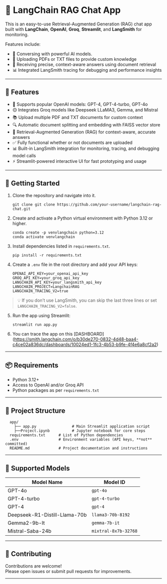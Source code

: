 # 💬 LangChain RAG Chat App  

This is an easy-to-use Retrieval-Augmented Generation (RAG) chat app built with **LangChain**, **OpenAI**, **Groq**, **Streamlit**, and **LangSmith** for monitoring.

Features include:  
- 💬 Conversing with powerful AI models.
- 📄 Uploading PDFs or TXT files to provide custom knowledge  
- 🧠 Receiving precise, context-aware answers using document retrieval  
- 📊 Integrated LangSmith tracing for debugging and performance insights  

---

## 🧰 Features

- 🔷 Supports popular OpenAI models: GPT-4, GPT-4-turbo, GPT-4o  
- 🟡 Integrates Groq models like Deepseek LLaMA3, Gemma, and Mistral  
- 📚 Upload multiple PDF and TXT documents for custom context  
- 🔍 Automatic document splitting and embedding with FAISS vector store  
- 🧠 Retrieval-Augmented Generation (RAG) for context-aware, accurate answers  
- ✅ Fully functional whether or not documents are uploaded  
- 📊 Built-in LangSmith integration for monitoring, tracing, and debugging model calls  
- ⚡ Streamlit-powered interactive UI for fast prototyping and usage  


---

## 🚀 Getting Started

1. Clone the repository and navigate into it.
   
   ```
   git clone git clone https://github.com/your-username/langchain-rag-chat.git
   ```

2. Create and activate a Python virtual environment with Python 3.12 or higher.
   
   ```
   conda create -p venvlangchain python=3.12
   conda activate venvlangchain
   ```

3. Install dependencies listed in `requirements.txt`.
   
    ```
    pip install -r requirements.txt
    ```

4. Create a `.env` file in the root directory and add your API keys:

    ```
    OPENAI_API_KEY=your_openai_api_key
    GROQ_API_KEY=your_groq_api_key
    LANGCHAIN_API_KEY=your_langsmith_api_key
    LANGCHAIN_PROJECT=LangchainRAG
    LANGCHAIN_TRACING_V2=true
    ```

> 💡 If you don’t use LangSmith, you can skip the last three lines or set `LANGCHAIN_TRACING_V2=false`.

5. Run the app using Streamlit:

    ```
    streamlit run app.py
    ```
6. You can trace the app on this [DASHBOARD] (https://smith.langchain.com/o/b30de270-0832-4d48-baa4-c4ce02a836dc/dashboards/10024ed1-1fc3-4b53-b9fe-4f4e6a8cf2a2)
   
---

## 📦 Requirements

- Python 3.12+
- Access to OpenAI and/or Groq API
- Python packages as per `requirements.txt`

---

## 📁 Project Structure
```
  app/
    ├── app.py                # Main Streamlit application script
    ├──Project.ipynb          # Jupyter notebook for core steps
  requirements.txt      # List of Python dependencies
  .env                  # Environment variables (API keys, **not** committed)
  README.md             # Project documentation and instructions
```
---

## 🤖 Supported Models

| Model Name                    | Model ID              |
|------------------------------|-----------------------|
| GPT-4o                       | `gpt-4o`              |
| GPT-4-turbo                  | `gpt-4-turbo`         |
| GPT-4                        | `gpt-4`               |
| Deepseek-R1-Distill-Llama-70b| `llama3-70b-8192`     |
| Gemma2-9b-It                 | `gemma-7b-it`         |
| Mistral-Saba-24b             | `mixtral-8x7b-32768`  |


---

## 🤝 Contributing

Contributions are welcome!  
Please open issues or submit pull requests for improvements.

---
